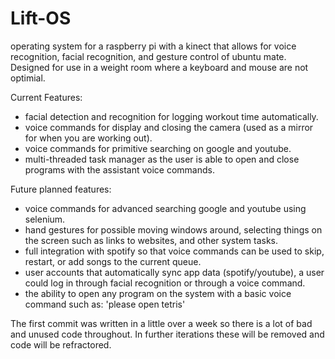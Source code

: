 # Lift-OS
operating system for a raspberry pi with a kinect that allows for voice recognition, facial recognition, and gesture control of ubuntu mate. Designed for use in a weight room where a keyboard and mouse are not optimial.

Current Features:
- facial detection and recognition for logging workout time automatically.
- voice commands for display and closing the camera (used as a mirror for when you are working out).
- voice commands for primitive searching on google and youtube.
- multi-threaded task manager as the user is able to open and close programs with the assistant voice commands.

Future planned features:
- voice commands for advanced searching google and youtube using selenium.
- hand gestures for possible moving windows around, selecting things on the screen such as links to websites, and other system tasks.
- full integration with spotify so that voice commands can be used to skip, restart, or add songs to the current queue.
- user accounts that automatically sync app data (spotify/youtube), a user could log in through facial recognition or through a voice command.
- the ability to open any program on the system with a basic voice command such as: 'please open tetris'

The first commit was written in a little over a week so there is a lot of bad and unused code throughout.
In further iterations these will be removed and code will be refractored.
